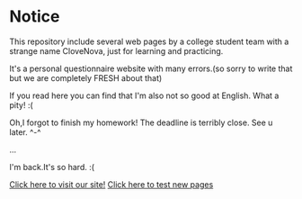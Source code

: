<h1>Notice</h1>
<p>
This repository include several web pages by a college student team with a strange name CloveNova, just for learning and practicing.

It's a personal questionnaire website with many errors.(so sorry to write that but we are completely FRESH about that)

If you read here you can find that I'm also not so good at English. What a pity! :(

Oh,I forgot to finish my homework! The deadline is terribly close. See u later. ^-^

...

I'm back.It's so hard. :( 
</p>
<a href="https://wj.clovenova.cn/login">Click here to visit our site!</a>
<a href="https://wj.clovenova.cn/test">Click here to test new pages</a>
